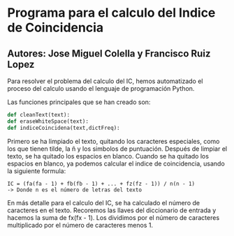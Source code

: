 Programa para el calculo del Indice de Coincidencia
===================================================

Autores:
Jose Miguel Colella y Francisco Ruiz Lopez
---------------------------------------------------

Para resolver el problema del calculo del IC, hemos automatizado el proceso
del calculo usando el lenguaje de programación Python.

Las funciones principales que se han creado son:

```python
def cleanText(text):
def eraseWhiteSpace(text):
def indiceCoincidena(text,dictFreq):
```

Primero se ha limpiado el texto, quitando los caracteres especiales, como
los que tienen tilde, la ñ y los simbolos de puntuación. Después de limpiar
el texto, se ha quitado los espacios en blanco. Cuando se ha quitado los espacios
en blanco, ya podemos calcular el indice de coincidencia, usando la siguiente formula:

```
IC = (fa(fa - 1) + fb(fb - 1) + ... + fz(fz - 1)) / n(n - 1)
-> Donde n es el número de letras del texto
```

En más detalle para el calculo del IC, se ha calculado el número de caracteres
en el texto. Recoremos las llaves del diccionario de entrada y hacemos la suma
de fx(fx - 1). Los dividimos por el número de caracteres multiplicado por el
número de caracteres menos 1.









